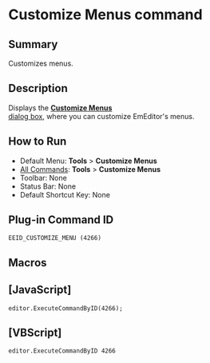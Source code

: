 # Customize Menus command

## Summary

Customizes menus.

## Description

Displays the [**Customize Menus** \
dialog box](../../dlg/menus/index), where you can customize EmEditor's menus.

## How to Run

- Default Menu: **Tools** \> **Customize Menus**
- [All Commands](all_commands): **Tools** >
**Customize Menus**
- Toolbar: None
- Status Bar: None
- Default Shortcut Key: None

## Plug-in Command ID

```
EEID_CUSTOMIZE_MENU (4266)```

## Macros

## \[JavaScript\]

```
editor.ExecuteCommandByID(4266);
```

## \[VBScript\]

```
editor.ExecuteCommandByID 4266
```

